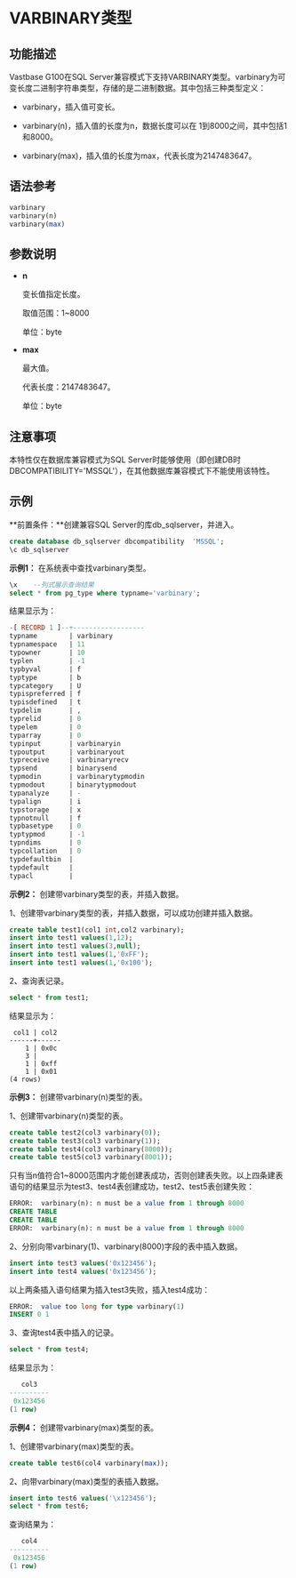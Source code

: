 # VARBINARY类型

## 功能描述

Vastbase G100在SQL Server兼容模式下支持VARBINARY类型。varbinary为可变长度二进制字符串类型，存储的是二进制数据。其中包括三种类型定义：

- varbinary，插入值可变长。

- varbinary(n)，插入值的长度为n，数据长度可以在 1到8000之间，其中包括1和8000。

- varbinary(max)，插入值的长度为max，代表长度为2147483647。


## 语法参考

```sql
varbinary
varbinary(n)
varbinary(max)
```

## 参数说明

- **n**

  变长值指定长度。

  取值范围：1~8000

  单位：byte

- **max** 

  最大值。

  代表长度：2147483647。
  
  单位：byte

## 注意事项

本特性仅在数据库兼容模式为SQL Server时能够使用（即创建DB时DBCOMPATIBILITY='MSSQL'），在其他数据库兼容模式下不能使用该特性。

## 示例

**前置条件：**创建兼容SQL Server的库db_sqlserver，并进入。

```sql
create database db_sqlserver dbcompatibility  'MSSQL';
\c db_sqlserver
```

**示例1：** 在系统表中查找varbinary类型。

```sql
\x    --列式展示查询结果
select * from pg_type where typname='varbinary';
```

结果显示为：

```sql
-[ RECORD 1 ]--+------------------
typname        | varbinary
typnamespace   | 11
typowner       | 10
typlen         | -1
typbyval       | f
typtype        | b
typcategory    | U
typispreferred | f
typisdefined   | t
typdelim       | ,
typrelid       | 0
typelem        | 0
typarray       | 0
typinput       | varbinaryin
typoutput      | varbinaryout
typreceive     | varbinaryrecv
typsend        | binarysend
typmodin       | varbinarytypmodin
typmodout      | binarytypmodout
typanalyze     | -
typalign       | i
typstorage     | x
typnotnull     | f
typbasetype    | 0
typtypmod      | -1
typndims       | 0
typcollation   | 0
typdefaultbin  |
typdefault     |
typacl         |
```

**示例2：** 创建带varbinary类型的表，并插入数据。

1、创建带varbinary类型的表，并插入数据，可以成功创建并插入数据。

```sql
create table test1(col1 int,col2 varbinary);
insert into test1 values(1,12);
insert into test1 values(3,null);
insert into test1 values(1,'0xFF');
insert into test1 values(1,'0x100');
```

2、查询表记录。

```sql
select * from test1;
```

结果显示为：

```
 col1 | col2
------+------
    1 | 0x0c
    3 |
    1 | 0xff
    1 | 0x01
(4 rows)
```

**示例3：** 创建带varbinary(n)类型的表。

1、创建带varbinary(n)类型的表。

```sql
create table test2(col3 varbinary(0));
create table test3(col3 varbinary(1));
create table test4(col3 varbinary(8000));
create table test5(col3 varbinary(8001));
```

只有当n值符合1~8000范围内才能创建表成功，否则创建表失败。以上四条建表语句的结果显示为test3、test4表创建成功，test2、test5表创建失败：

```sql
ERROR:  varbinary(n): n must be a value from 1 through 8000
CREATE TABLE
CREATE TABLE
ERROR:  varbinary(n): n must be a value from 1 through 8000
```

2、分别向带varbinary(1)、varbinary(8000)字段的表中插入数据。

```sql
insert into test3 values('0x123456');
insert into test4 values('0x123456');
```

以上两条插入语句结果为插入test3失败，插入test4成功：

```sql
ERROR:  value too long for type varbinary(1)
INSERT 0 1
```

3、查询test4表中插入的记录。

```sql
select * from test4;
```

结果显示为：

```sql
   col3
----------
 0x123456
(1 row)
```

**示例4：** 创建带varbinary(max)类型的表。

1、创建带varbinary(max)类型的表。

```sql
create table test6(col4 varbinary(max));
```

2、向带varbinary(max)类型的表插入数据。

```sql
insert into test6 values('\x123456');
select * from test6;
```

查询结果为：

```sql
   col4
----------
 0x123456
(1 row)
```

